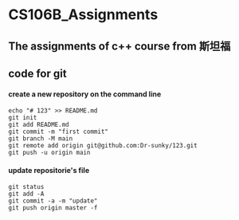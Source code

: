 # CS106B_Assignments
## The assignments of c++ course from 斯坦福
## code for git
#### create a new repository on the command line

    echo "# 123" >> README.md
    git init
    git add README.md
    git commit -m "first commit"
    git branch -M main
    git remote add origin git@github.com:Dr-sunky/123.git
    git push -u origin main

#### update repositorie's file

    git status
    git add -A
    git commit -a -m "update"
    git push origin master -f

